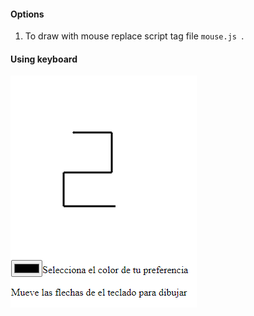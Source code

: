 #### Options
1. To draw with mouse replace script tag file ```mouse.js ```.

#### Using keyboard
<img src="img/teclasScreenshot.png">
